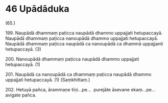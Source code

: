 

# 46 Upādāduka


(65.)

199\. Naupādā dhammaṃ paṭicca naupādā dhammo uppajjati hetupaccayā. Naupādā dhammaṃ paṭicca nanoupādā dhammo uppajjati hetupaccayā. Naupādā dhammaṃ paṭicca naupādā ca nanoupādā ca dhammā uppajjanti hetupaccayā. (3)

200\. Nanoupādā dhammaṃ paṭicca naupādā dhammo uppajjati hetupaccayā. (1)

201\. Naupādā ca nanoupādā ca dhammaṃ paṭicca naupādā dhammo uppajjati hetupaccayā. (1) (Saṃkhittaṃ.)

202\. Hetuyā pañca, ārammaṇe tīṇi…pe…  purejāte āsevane ekaṃ…pe…  avigate pañca.



